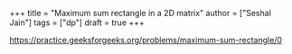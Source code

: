 +++
title = "Maximum sum rectangle in a 2D matrix"
author = ["Seshal Jain"]
tags = ["dp"]
draft = true
+++

<https://practice.geeksforgeeks.org/problems/maximum-sum-rectangle/0>

